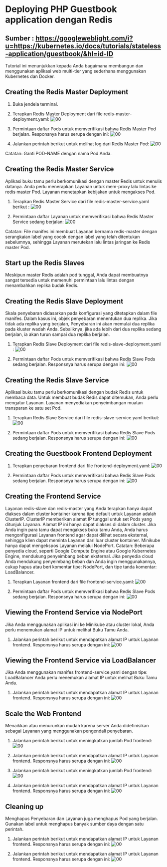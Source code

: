 # Deploying PHP Guestbook application dengan Redis
## Sumber : https://googleweblight.com/i?u=https://kubernetes.io/docs/tutorials/stateless-application/guestbook/&hl=id-ID

Tutorial ini menunjukkan kepada Anda bagaimana membangun dan menggunakan aplikasi web multi-tier yang sederhana menggunakan Kubernetes dan Docker.


## Creating the Redis Master Deployment

1. Buka jendela terminal.
   
2. Terapkan Redis Master Deployment dari file redis-master-deployment.yaml:
   ![00](gambar/p1.PNG)
   
3. Permintaan daftar Pods untuk memverifikasi bahwa Redis Master Pod berjalan. Responsnya harus serupa dengan ini:
   ![00](gambar/p2.PNG)
   
4. Jalankan perintah berikut untuk melihat log dari Redis Master Pod:
   ![00](gambar/p3.PNG)
   
   
Catatan: Ganti POD-NAME dengan nama Pod Anda.
   
   
## Creating the Redis Master Service

Aplikasi buku tamu perlu berkomunikasi dengan master Redis untuk menulis datanya. Anda perlu menerapkan Layanan untuk mem-proxy lalu lintas ke redis master Pod. Layanan menetapkan kebijakan untuk mengakses Pod.

1. Terapkan Redis Master Service dari file redis-master-service.yaml berikut :
   ![00](gambar/p4.PNG)
   
2. Permintaan daftar Layanan untuk memverifikasi bahwa Redis Master Service sedang berjalan:
   ![00](gambar/p5.PNG)
   
Catatan: File manifes ini membuat Layanan bernama redis-master dengan serangkaian label yang cocok dengan label yang telah ditentukan sebelumnya, sehingga Layanan merutekan lalu lintas jaringan ke Redis master Pod.


## Start up the Redis Slaves

Meskipun master Redis adalah pod tunggal, Anda dapat membuatnya sangat tersedia untuk memenuhi permintaan lalu lintas dengan menambahkan replika budak Redis.


## Creating the Redis Slave Deployment

Skala penyebaran didasarkan pada konfigurasi yang ditetapkan dalam file manifes. Dalam kasus ini, objek penyebaran menentukan dua replika.
Jika tidak ada replika yang berjalan, Penyebaran ini akan memulai dua replika pada kluster wadah Anda. Sebaliknya, jika ada lebih dari dua replika sedang berjalan, ia akan turun sampai dua replika berjalan.

1. Terapkan Redis Slave Deployment dari file redis-slave-deployment.yaml :
   ![00](gambar/p6.PNG)
   
2. Permintaan daftar Pods untuk memverifikasi bahwa Redis Slave Pods sedang berjalan. Responsnya harus serupa dengan ini:
   ![00](gambar/p7.PNG)
   
   
## Creating the Redis Slave Service

Aplikasi buku tamu perlu berkomunikasi dengan budak Redis untuk membaca data. Untuk membuat budak Redis dapat ditemukan, Anda perlu mengatur Layanan. Layanan menyediakan penyeimbangan muatan transparan ke satu set Pod.

1. Terapkan Redis Slave Service dari file redis-slave-service.yaml berikut:
   ![00](gambar/p8.PNG)
   
2. Permintaan daftar Pods untuk memverifikasi bahwa Redis Slave Pods sedang berjalan. Responsnya harus serupa dengan ini:
   ![00](gambar/p9.PNG)
   

## Creating the Guestbook Frontend Deployment

1. Terapkan penyebaran frontend dari file frontend-deployment.yaml:
   ![00](gambar/p10.PNG)
   
2. Permintaan daftar Pods untuk memverifikasi bahwa Redis Slave Pods sedang berjalan. Responsnya harus serupa dengan ini:
   ![00](gambar/p11.PNG)


## Creating the Frontend Service

Layanan redis-slave dan redis-master yang Anda terapkan hanya dapat diakses dalam cluster kontainer karena tipe default untuk Layanan adalah ClusterIP.
ClusterIP memberikan alamat IP tunggal untuk set Pods yang ditunjuk Layanan. Alamat IP ini hanya dapat diakses di dalam cluster.
Jika Anda ingin para tamu dapat mengakses buku tamu Anda, Anda harus mengonfigurasi Layanan frontend agar dapat dilihat secara eksternal, sehingga klien dapat meminta Layanan dari luar cluster kontainer. Minikube hanya dapat mengekspos Layanan melalui NodePort.
Catatan: Beberapa penyedia cloud, seperti Google Compute Engine atau Google Kubernetes Engine, mendukung penyeimbang beban eksternal. Jika penyedia cloud Anda mendukung penyeimbang beban dan Anda ingin menggunakannya, cukup hapus atau beri komentar tipe: NodePort, dan tipe tanda komentar: LoadBalancer.

1. Terapkan Layanan frontend dari file frontend-service.yaml:
   ![00](gambar/p12.PNG)
   
2. Permintaan daftar Pods untuk memverifikasi bahwa Redis Slave Pods sedang berjalan. Responsnya harus serupa dengan ini:
   ![00](gambar/p13.PNG)
   
   
## Viewing the Frontend Service via NodePort

Jika Anda menggunakan aplikasi ini ke Minikube atau cluster lokal, Anda perlu menemukan alamat IP untuk melihat Buku Tamu Anda.

1. Jalankan perintah berikut untuk mendapatkan alamat IP untuk Layanan frontend. Responsnya harus serupa dengan ini:
   ![00](gambar/p14.PNG)
   
   
## Viewing the Frontend Service via LoadBalancer

Jika Anda menggunakan manifes frontend-service.yaml dengan tipe: LoadBalancer Anda perlu menemukan alamat IP untuk melihat Buku Tamu Anda.

1. Jalankan perintah berikut untuk mendapatkan alamat IP untuk Layanan frontend. Responsnya harus serupa dengan ini:
   ![00](gambar/p15.PNG)
   
   
## Scale the Web Frontend

Menaikkan atau menurunkan mudah karena server Anda didefinisikan sebagai Layanan yang menggunakan pengendali penyebaran.

1. Jalankan perintah berikut untuk meningkatkan jumlah Pod frontend:
   ![00](gambar/p16.PNG)

2. Jalankan perintah berikut untuk mendapatkan alamat IP untuk Layanan frontend. Responsnya harus serupa dengan ini:
   ![00](gambar/p17.PNG)
   
3. Jalankan perintah berikut untuk meningkatkan jumlah Pod frontend:
   ![00](gambar/p18.PNG)

4. Jalankan perintah berikut untuk mendapatkan alamat IP untuk Layanan frontend. Responsnya harus serupa dengan ini:
   ![00](gambar/p19.PNG)
   

## Cleaning up
Menghapus Penyebaran dan Layanan juga menghapus Pod yang berjalan. Gunakan label untuk menghapus banyak sumber daya dengan satu perintah.

1. Jalankan perintah berikut untuk mendapatkan alamat IP untuk Layanan frontend. Responsnya harus serupa dengan ini:
   ![00](gambar/p20.PNG)
   
2. Jalankan perintah berikut untuk mendapatkan alamat IP untuk Layanan frontend. Responsnya harus serupa dengan ini:
   ![00](gambar/p21.PNG)
